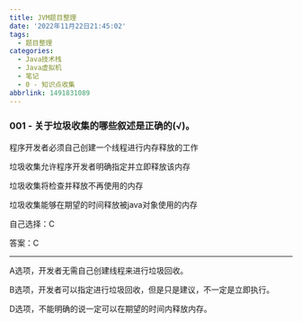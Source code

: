 ```yaml
---
title: JVM题目整理
date: '2022年11月22日21:45:02'
tags:
  - 题目整理
categories:
  - Java技术栈
  - Java虚拟机
  - 笔记
  - 0 - 知识点收集
abbrlink: 1491831089
---
```


### 001 - 关于垃圾收集的哪些叙述是正确的(√)。                                        

程序开发者必须自己创建一个线程进行内存释放的工作

垃圾收集允许程序开发者明确指定并立即释放该内存

垃圾收集将检查并释放不再使用的内存

垃圾收集能够在期望的时间释放被java对象使用的内存

自己选择：C

答案：C

---

A选项，开发者无需自己创建线程来进行垃圾回收。

B选项，开发者可以指定进行垃圾回收，但是只是建议，不一定是立即执行。

D选项，不能明确的说一定可以在期望的时间内释放内存。